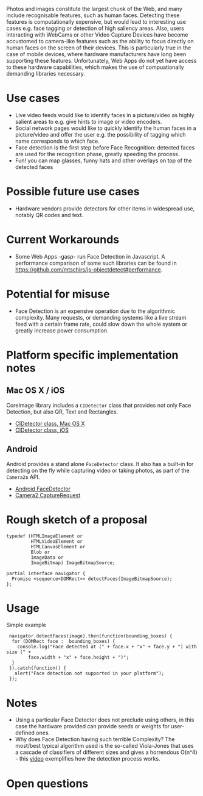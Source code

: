 Photos and images constitute the largest chunk of the Web, and many include recognisable features, such as human faces. Detecting these features is computationally expensive, but would lead to interesting use cases e.g. face tagging or detection of high saliency areas. Also, users interacting with WebCams or other Video Capture Devices have become accustomed to camera-like features such as the ability to focus directly on human faces on the screen of their devices. This is particularly true in the case of mobile devices, where hardware manufacturers have long been supporting these features. Unfortunately, Web Apps do not yet have access to these hardware capabilities, which makes the use of compuationally demanding libraries necessary.

Use cases
=========

* Live video feeds would like to identify faces in a picture/video as highly salient areas to e.g. give hints to image or video encoders.
* Social network pages would like to quickly identify the human faces in a picture/video and offer the user e.g. the possibility of tagging which name corresponds to which face.
* Face detection is the first step before Face Recognition: detected faces are used for the recognition phase, greatly speeding the process. 
* Fun! you can map glasses, funny hats and other overlays on top of the detected faces

Possible future use cases
=========================

* Hardware vendors provide detectors for other items in widespread use, notably QR codes and text.

Current Workarounds
===================

* Some Web Apps -gasp- run Face Detection in Javascript. A performance comparison of some such libraries can be found in https://github.com/mtschirs/js-objectdetect#performance.

Potential for misuse
====================

* Face Detection is an expensive operation due to the algorithmic complexity. Many requests, or demanding systems like a live stream feed with a certain frame rate, could slow down the whole system or greatly increase power consumption.

Platform specific implementation notes
======================================

## Mac OS X / iOS

CoreImage library includes a `CIDetector` class that provides not only Face Detection, but also QR, Text and Rectangles.

* [CIDetector class, Mac OS X](https://developer.apple.com/library/mac/documentation/CoreImage/Reference/CIDetector_Ref/)
* [CIDetector class, iOS](https://developer.apple.com/library/ios/documentation/CoreImage/Reference/CIDetector_Ref/)

## Android

Android provides a stand alone `FaceDetector` class. It also has a built-in for detecting on the fly while capturing video or taking photos, as part of the `Camera2`s API.

* [Android FaceDetector](https://developer.android.com/reference/android/media/FaceDetector.html)
* [Camera2 CaptureRequest](https://developer.android.com/reference/android/hardware/camera2/CaptureRequest.html#STATISTICS_FACE_DETECT_MODE)

Rough sketch of a proposal
==========================

```
typedef (HTMLImageElement or
         HTMLVideoElement or
         HTMLCanvasElement or
         Blob or
         ImageData or
         ImageBitmap) ImageBitmapSource;

partial interface navigator {
  Promise <sequence<DOMRect>> detectFaces(ImageBitmapSource);
};
```

Usage
=====

Simple example

```
 navigator.detectFaces(image).then(function(bounding_boxes) {
  for (DOMRect face :  bounding_boxes) {
    console.log("Face detected at (" + face.x + "x" + face.y + ") with size (" +
        face.width + "x" + face.height + ")";
  }
 }).catch(function() {
   alert("Face detection not supported in your platform");
 });
```

Notes
=====

* Using a particular Face Detector does not preclude using others, in this case the hardware provided can provide seeds or weights for user-defined ones.
* Why does Face Detection having such terrible Complexity? The most/best typical algorithm used is the so-called Viola-Jones that uses a cascade of classifiers of different sizes and gives a horrendous O(n^4) - this [video](https://vimeo.com/12774628) exemplifies how the detection process works.

Open questions
==============

